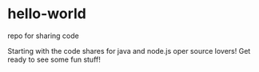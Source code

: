 # hello-world
repo for sharing code

Starting with the code shares for java and node.js oper source lovers!
Get ready to see some fun stuff!
